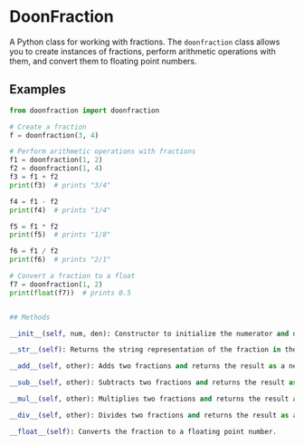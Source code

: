 # DoonFraction

A Python class for working with fractions. The `doonfraction` class allows you to create instances of fractions, perform arithmetic operations with them, and convert them to floating point numbers.

## Examples

```python
from doonfraction import doonfraction

# Create a fraction
f = doonfraction(3, 4)

# Perform arithmetic operations with fractions
f1 = doonfraction(1, 2)
f2 = doonfraction(1, 4)
f3 = f1 + f2
print(f3)  # prints "3/4"

f4 = f1 - f2
print(f4)  # prints "1/4"

f5 = f1 * f2
print(f5)  # prints "1/8"

f6 = f1 / f2
print(f6)  # prints "2/1"

# Convert a fraction to a float
f7 = doonfraction(1, 2)
print(float(f7))  # prints 0.5


## Methods

__init__(self, num, den): Constructor to initialize the numerator and denominator.

__str__(self): Returns the string representation of the fraction in the form of "numerator/denominator".

__add__(self, other): Adds two fractions and returns the result as a new doonfraction instance.

__sub__(self, other): Subtracts two fractions and returns the result as a new doonfraction instance.

__mul__(self, other): Multiplies two fractions and returns the result as a new doonfraction instance.

__div__(self, other): Divides two fractions and returns the result as a new doonfraction instance.

__float__(self): Converts the fraction to a floating point number.


